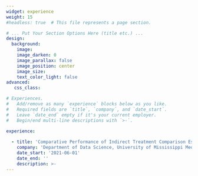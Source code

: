 ```yaml
---
widget: experience
weight: 15
#headless: true  # This file represents a page section.

# ... Put Your Section Options Here (title etc.) ...
design:
  background:
    image: 
    image_darken: 0
    image_parallax: false
    image_position: center 
    image_size:
    text_color_light: false
advanced:
   css_class:

# Experiences.
#   Add/remove as many `experience` blocks below as you like.
#   Required fields are `title`, `company`, and `date_start`.
#   Leave `date_end` empty if it's your current employer.
#   Begin/end multi-line descriptions with `>-`.

experience:
        
  - title: 'Comparative Performance of Indirect Treatment Comparison Estimators'
    company: 'Department of Data Science, University of Mississippi Medical Center'
    date_start: '2021-06-01'
    date_end: ''
    description: >-
---
```

